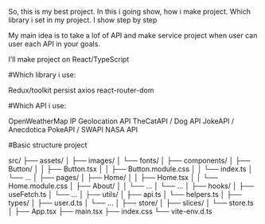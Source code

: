 So, this is my best project. In this i going show, how i make project.
Which library i set in my project. I show step by step

My main idea is to take a lof of API and make service project when 
user can user each API in your goals.

I’ll make project on React/TypeScript

#Which library i use:

Redux/toolkit persist
axios
react-router-dom

#Which API i use:

OpenWeatherMap
IP Geolocation API
TheCatAPI / Dog API
JokeAPI / Anecdotica
PokeAPI / SWAPI 
NASA API

#Basic structure project

src/
├── assets/
│   ├── images/
│   └── fonts/
│
├── components/
│   ├── Button/
│   │   ├── Button.tsx
│   │   ├── Button.module.css
│   │   └── index.ts
│   └── ... 
│
├── pages/
│   ├── Home/
│   │   ├── Home.tsx
│   │   └── Home.module.css
│   ├── About/
│   │   └── ...
│   └── ...
│
├── hooks/
│   ├── useFetch.ts
│   └── ...
│
├── utils/
│   ├── api.ts
│   └── helpers.ts
│
├── types/
│   ├── user.d.ts
│   └── ...
│
├── store/
│   ├── slices/
│   └── store.ts
│
├── App.tsx
├── main.tsx
├── index.css
└── vite-env.d.ts